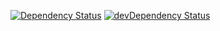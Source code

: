 [![Dependency Status](https://david-dm.org/dnode/maxdome-skill.svg)](https://david-dm.org/dnode/maxdome-skill)
[![devDependency Status](https://david-dm.org/dnode/maxdome-skill/dev-status.svg)](https://david-dm.org/dnode/maxdome-skill?type=dev)
